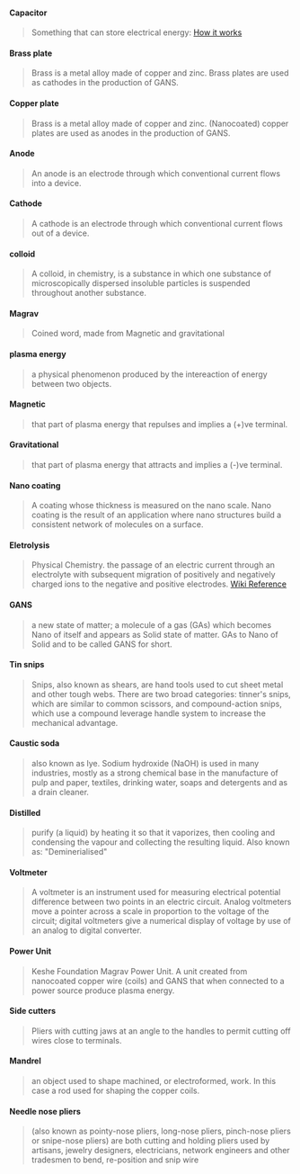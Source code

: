 #### Capacitor
> Something that can store electrical energy: [How it works](http://www.explainthatstuff.com/capacitors.html)

#### Brass plate
> Brass is a metal alloy made of copper and zinc.  Brass plates are used as cathodes in the production of GANS.

#### Copper plate
> Brass is a metal alloy made of copper and zinc.  (Nanocoated) copper plates are used as anodes in the production of GANS.

#### Anode
> An anode is an electrode through which conventional current flows into a device.

#### Cathode
> A cathode is an electrode through which conventional current flows out of a device.

#### colloid
> A colloid, in chemistry, is a substance in which one substance of microscopically dispersed insoluble particles is suspended throughout another substance.

#### Magrav
> Coined word, made from Magnetic and gravitational

#### plasma energy
> a physical phenomenon produced by the intereaction of energy between two objects.

#### Magnetic 
> that part of plasma energy that repulses and implies a (+)ve terminal.

#### Gravitational
> that part of plasma energy that attracts and implies a (-)ve terminal.

#### Nano coating
> A coating whose thickness is measured on the nano scale.  Nano coating is the result of an application where nano structures build a consistent network of molecules on a surface. 

#### Eletrolysis
> Physical Chemistry. the passage of an electric current through an electrolyte with subsequent migration of positively and negatively charged ions to the negative and positive electrodes. [Wiki Reference](https://en.wikipedia.org/wiki/Electrolysis)

#### GANS
> a new state of matter; a molecule of a gas (GAs) which becomes Nano of itself and appears as Solid state of matter. GAs to Nano of Solid and to be called GANS for short.

#### Tin snips
> Snips, also known as shears, are hand tools used to cut sheet metal and other tough webs. There are two broad categories: tinner's snips, which are similar to common scissors, and compound-action snips, which use a compound leverage handle system to increase the mechanical advantage.

#### Caustic soda
> also known as lye. Sodium hydroxide (NaOH) is used in many industries, mostly as a strong chemical base in the manufacture of pulp and paper, textiles, drinking water, soaps and detergents and as a drain cleaner.

#### Distilled
> purify (a liquid) by heating it so that it vaporizes, then cooling and condensing the vapour and collecting the resulting liquid.  Also known as: "Deminerialised"

#### Voltmeter
> A voltmeter is an instrument used for measuring electrical potential difference between two points in an electric circuit. Analog voltmeters move a pointer across a scale in proportion to the voltage of the circuit; digital voltmeters give a numerical display of voltage by use of an analog to digital converter.

#### Power Unit
> Keshe Foundation Magrav Power Unit.  A unit created from nanocoated copper wire (coils) and GANS that when connected to a power source produce plasma energy.

#### Side cutters
> Pliers with cutting jaws at an angle to the handles to permit cutting off wires close to terminals.

#### Mandrel
> an object used to shape machined, or electroformed, work.  In this case a rod used for shaping the copper coils.

#### Needle nose pliers
> (also known as pointy-nose pliers, long-nose pliers, pinch-nose pliers or snipe-nose pliers) are both cutting and holding pliers used by artisans, jewelry designers, electricians, network engineers and other tradesmen to bend, re-position and snip wire
